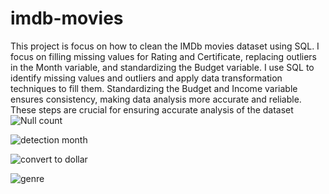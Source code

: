 # imdb-movies
This project is focus on how to clean the IMDb movies dataset using SQL. I focus on filling missing values for Rating and Certificate, replacing outliers in the Month variable, and standardizing the Budget variable. I use SQL to identify missing values and outliers and apply data transformation techniques to fill them. Standardizing the Budget and Income variable ensures consistency, making data analysis more accurate and reliable. These steps are crucial for ensuring accurate analysis of the dataset
![Null count](https://user-images.githubusercontent.com/58242856/234460369-3f9f0091-8ae4-4867-a9f7-0e952694cf0d.PNG)

![detection month](https://user-images.githubusercontent.com/58242856/234460382-085d14e7-dd50-4ee4-b657-4363164e260a.PNG)

![convert to dollar](https://user-images.githubusercontent.com/58242856/234460396-ee504d9f-ed68-404a-b0fe-59a01a251c73.PNG)

![genre](https://user-images.githubusercontent.com/58242856/234460409-f9d7427a-55ff-45ba-b13a-c43ed39c7a6b.PNG)
